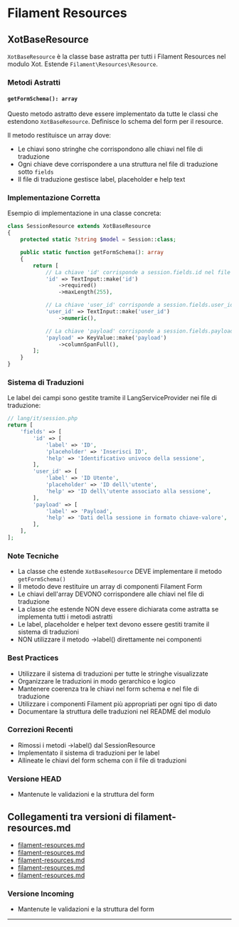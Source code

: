 # Filament Resources

## XotBaseResource

`XotBaseResource` è la classe base astratta per tutti i Filament Resources nel modulo Xot. Estende `Filament\Resources\Resource`.

### Metodi Astratti

#### `getFormSchema(): array`
Questo metodo astratto deve essere implementato da tutte le classi che estendono `XotBaseResource`. Definisce lo schema del form per il resource.

Il metodo restituisce un array dove:
- Le chiavi sono stringhe che corrispondono alle chiavi nel file di traduzione
- Ogni chiave deve corrispondere a una struttura nel file di traduzione sotto `fields`
- Il file di traduzione gestisce label, placeholder e help text

### Implementazione Corretta

Esempio di implementazione in una classe concreta:

```php
class SessionResource extends XotBaseResource
{
    protected static ?string $model = Session::class;

    public static function getFormSchema(): array
    {
        return [
            // La chiave 'id' corrisponde a session.fields.id nel file di traduzione
            'id' => TextInput::make('id')
                ->required()
                ->maxLength(255),

            // La chiave 'user_id' corrisponde a session.fields.user_id
            'user_id' => TextInput::make('user_id')
                ->numeric(),

            // La chiave 'payload' corrisponde a session.fields.payload
            'payload' => KeyValue::make('payload')
                ->columnSpanFull(),
        ];
    }
}
```

### Sistema di Traduzioni
Le label dei campi sono gestite tramite il LangServiceProvider nei file di traduzione:

```php
// lang/it/session.php
return [
    'fields' => [
        'id' => [
            'label' => 'ID',
            'placeholder' => 'Inserisci ID',
            'help' => 'Identificativo univoco della sessione',
        ],
        'user_id' => [
            'label' => 'ID Utente',
            'placeholder' => 'ID dell\'utente',
            'help' => 'ID dell\'utente associato alla sessione',
        ],
        'payload' => [
            'label' => 'Payload',
            'help' => 'Dati della sessione in formato chiave-valore',
        ],
    ],
];
```

### Note Tecniche
- La classe che estende `XotBaseResource` DEVE implementare il metodo `getFormSchema()`
- Il metodo deve restituire un array di componenti Filament Form
- Le chiavi dell'array DEVONO corrispondere alle chiavi nel file di traduzione
- La classe che estende NON deve essere dichiarata come astratta se implementa tutti i metodi astratti
- Le label, placeholder e helper text devono essere gestiti tramite il sistema di traduzioni
- NON utilizzare il metodo ->label() direttamente nei componenti

### Best Practices
- Utilizzare il sistema di traduzioni per tutte le stringhe visualizzate
- Organizzare le traduzioni in modo gerarchico e logico
- Mantenere coerenza tra le chiavi nel form schema e nel file di traduzione
- Utilizzare i componenti Filament più appropriati per ogni tipo di dato
- Documentare la struttura delle traduzioni nel README del modulo

### Correzioni Recenti
- Rimossi i metodi ->label() dal SessionResource
- Implementato il sistema di traduzioni per le label
- Allineate le chiavi del form schema con il file di traduzioni
### Versione HEAD

- Mantenute le validazioni e la struttura del form 
## Collegamenti tra versioni di filament-resources.md
* [filament-resources.md](docs/tecnico/filament/filament-resources.md)
* [filament-resources.md](docs/regole/filament-resources.md)
* [filament-resources.md](../../../Gdpr/docs/filament-resources.md)
* [filament-resources.md](../../../Xot/docs/filament-resources.md)
* [filament-resources.md](../../../Cms/docs/filament-resources.md)


### Versione Incoming

- Mantenute le validazioni e la struttura del form 

---

